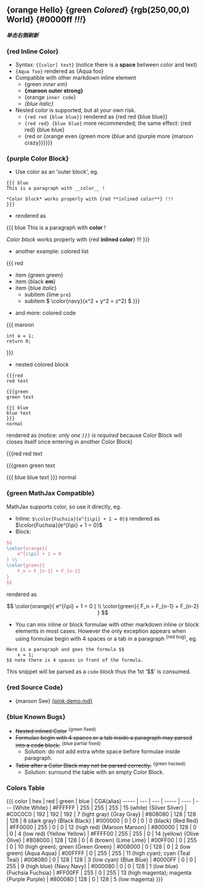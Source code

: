 ## **{orange Hello}** {green *Colored*} {rgb(250,00,0) World} {#0000ff ***!!!***}
***单击右侧刷新***

### {red Inline Color}
* Syntax: `{[color] text}` (notice there is a __space__ between color and text)
* `{Aqua foo}` rendered as {Aqua foo}
* Compatible with other markdown inline element
    - {green _inner em_}
    - __{maroon outer strong}__
    - {orange `inner code`}
    - *{blue italic}*
* Nested color is supported, but at your own risk.
    - `{red red {blue blue}}` rendered as {red red {blue blue}}
    - `{red red} {blue blue}` more recommended; the same effect: {red red} {blue blue}
    - {red or {orange even {green more {blue and {purple more {maroon crazy}}}}}}

### {purple Color Block}
- Use color as an 'outer block', eg.

```
{{{ blue
This is a paragraph with __color__ !

*Color block* works properly with {red **inlined color**} !!!
}}}
```
- rendered as

{{{ blue
This is a paragraph with __color__ !

*Color block* works properly with {red **inlined color**} !!!
}}}

- another example: colored list

{{{ red
* item {green green}
* item {black __em__}
* item {blue *italic*}
    - subitem {lime `pre`}
    - subitem $ \color{navy}{x^2 + y^2 = z^2} $
}}}

- and more: colored code

{{{ maroon
```
int a = 1;
return 0;
```
}}}

- nested colored block

```
{{{red
red text

{{{green
green text

{{{ blue
blue text
}}}
normal
```
rendered as (notice: *only one `}}}` is required* because Color Block will closes
itself once entering in another Color Block)

{{{red
red text

{{{green
green text

{{{ blue
blue text
}}}
normal

### {green MathJax Compatible}
MathJax supports color, so use it directly, eg.

* Inline: `$\color{Fuchsia}{e^{i\pi} + 1 = 0}$`  rendered as  $\color{Fuchsia}{e^{i\pi} + 1 = 0}$
* Block:
```tex
$$
\color{orange}{
    e^{i\pi} + 1 = 0
} \\
\color{green}{
    F_n = F_{n-1} + F_{n-2}
}
$$
```
rendered as

$$
\color{orange}{
    e^{i\pi} + 1 = 0
} \\
\color{green}{
    F_n = F_{n-1} + F_{n-2}
}
$$

* You can mix inline or block formulae with other markdown inline or block
elements in most cases. However the only exception appears when using formulae
begin with 4 spaces or a tab in a paragraph <sup>{red bug}</sup>, eg.

```
Here is a paragraph and goes the formula $$
    x = 1;
$$ note there is 4 spaces in front of the formula.
```
This snippet will be parsed as a `code` block thus the 1st '$$' is consumed.

### {red Source Code}
* {maroon See} [{pink demo.md}](demo.md)

### {blue Known Bugs}
* ~~Nested inlined Color~~ <sup>{green fixed}</sup>
* ~~Formulae begin with 4 spaces or a tab inside a paragraph may parsed into a code block.~~ <sup>{blue partial fixed}</sup>
    - Solution: do not add extra white space before formulae inside paragraph.
* ~~Table after a Color Black may not be parsed correctly.~~ <sup>{green hacked}</sup>
    - Solution: surround the table with an empty Color Block.

### Colors Table
{{{
color | hex | red | green | blue | CGA(alias)
----- | --- | --- | ----- | ---- | ---
{White White}  | #FFFFFF | 255 | 255 | 255 | 15 (white)
{Silver Silver}  | #C0C0C0 | 192 | 192 | 192 | 7 (light gray)
{Gray Gray}  | #808080 | 128 | 128 | 128 | 8 (dark gray)
{Black Black}  | #000000 | 0 | 0 | 0 | 0 (black)
{Red Red}  | #FF0000 | 255 | 0 | 0 | 12 (high red)
{Maroon Maroon}  | #800000 | 128 | 0 | 0 | 4 (low red)
{Yellow Yellow}  | #FFFF00 | 255 | 255 | 0 | 14 (yellow)
{Olive Olive}  | #808000 | 128 | 128 | 0 | 6 (brown)
{Lime Lime}  | #00FF00 | 0 | 255 | 0 | 10 (high green); green
{Green Green}  | #008000 | 0 | 128 | 0 | 2 (low green)
{Aqua Aqua}  | #00FFFF | 0 | 255 | 255 | 11 (high cyan); cyan
{Teal Teal}  | #008080 | 0 | 128 | 128 | 3 (low cyan)
{Blue Blue}  | #0000FF | 0 | 0 | 255 | 9 (high blue)
{Navy Navy}  | #000080 | 0 | 0 | 128 | 1 (low blue)
{Fuchsia Fuchsia}  | #FF00FF | 255 | 0 | 255 | 13 (high magenta); magenta
{Purple Purple}  | #800080 | 128 | 0 | 128 | 5 (low magenta)
}}}
